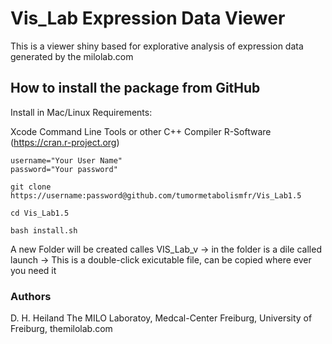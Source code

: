# Vis_Lab Expression Data Viewer


This is a viewer shiny based for explorative analysis of expression data generated by the milolab.com



## How to install the package from GitHub

Install in Mac/Linux
Requirements: 

Xcode Command Line Tools or other C++ Compiler
R-Software (https://cran.r-project.org)

```
username="Your User Name"
password="Your password"

git clone https://username:password@github.com/tumormetabolismfr/Vis_Lab1.5

cd Vis_Lab1.5

bash install.sh

```
A new Folder will be created calles VIS_Lab_v
-> in the folder is a dile called launch
-> This is a double-click exicutable file, can be copied where ever you need it





### Authors

D. H. Heiland  The MILO Laboratoy, Medcal-Center Freiburg, University of Freiburg, themilolab.com
